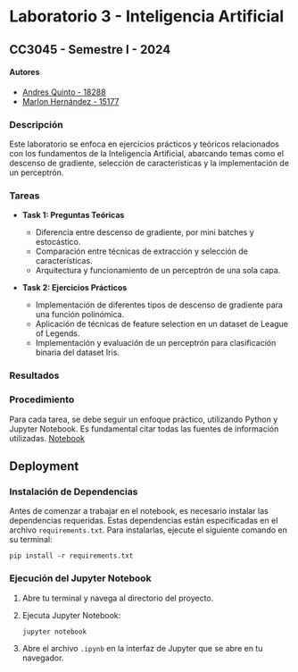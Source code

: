 
# Laboratorio 3 - Inteligencia Artificial
## CC3045 - Semestre I - 2024
#### Autores
- [Andres Quinto - 18288](https://github.com/AndresQuinto5)
- [Marlon Hernández - 15177](https://github.com/ivanhez)

### Descripción
Este laboratorio se enfoca en ejercicios prácticos y teóricos relacionados con los fundamentos de la Inteligencia Artificial, abarcando temas como el descenso de gradiente, selección de características y la implementación de un perceptrón.

### Tareas
- **Task 1: Preguntas Teóricas**
    - Diferencia entre descenso de gradiente, por mini batches y estocástico.
    - Comparación entre técnicas de extracción y selección de características.
    - Arquitectura y funcionamiento de un perceptrón de una sola capa.

- **Task 2: Ejercicios Prácticos**
    - Implementación de diferentes tipos de descenso de gradiente para una función polinómica.
    - Aplicación de técnicas de feature selection en un dataset de League of Legends.
    - Implementación y evaluación de un perceptrón para clasificación binaria del dataset Iris.

### Resultados

### Procedimiento
Para cada tarea, se debe seguir un enfoque práctico, utilizando Python y Jupyter Notebook. Es fundamental citar todas las fuentes de información utilizadas.
[Notebook](https://github.com/AndresQuinto5/IA_LAB3/blob/master/Laboratorio3.ipynb)

## Deployment
### Instalación de Dependencias
Antes de comenzar a trabajar en el notebook, es necesario instalar las dependencias requeridas. Estas dependencias están especificadas en el archivo `requirements.txt`. Para instalarlas, ejecute el siguiente comando en su terminal:

```
pip install -r requirements.txt
```

### Ejecución del Jupyter Notebook
1. Abre tu terminal y navega al directorio del proyecto.
2. Ejecuta Jupyter Notebook:

   ```
   jupyter notebook
   ```
3. Abre el archivo `.ipynb` en la interfaz de Jupyter que se abre en tu navegador.
